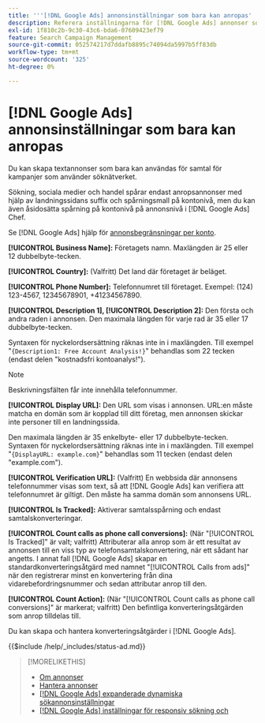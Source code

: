 ```yaml
---
title: '''[!DNL Google Ads] annonsinställningar som bara kan anropas'
description: Referera inställningarna för [!DNL Google Ads] annonser som bara kan användas på samtal.
exl-id: 1f810c2b-9c30-43c6-bda6-07609423ef79
feature: Search Campaign Management
source-git-commit: 052574217d7ddafb8895c74094da5997b5ff83db
workflow-type: tm+mt
source-wordcount: '325'
ht-degree: 0%

---
```


# [!DNL Google Ads] annonsinställningar som bara kan anropas

Du kan skapa textannonser som bara kan användas för samtal för kampanjer som använder söknätverket.

Sökning, sociala medier och handel spårar endast anropsannonser med hjälp av landningssidans suffix och spårningsmall på kontonivå, men du kan även åsidosätta spårning på kontonivå på annonsnivå i [!DNL Google Ads] Chef.

Se [!DNL Google Ads] hjälp för [annonsbegränsningar per konto](https://support.google.com/google-ads/answer/6372658?hl=en).

<!-- ## Call-only Ad -->

<!-- hiding section header since there's only one section -->

**[!UICONTROL Business Name]:** Företagets namn. Maxlängden är 25 eller 12 dubbelbyte-tecken.

**[!UICONTROL Country]:** (Valfritt) Det land där företaget är beläget.

**[!UICONTROL Phone Number]:** Telefonnumret till företaget. Exempel: (124) 123-4567, 12345678901, +41234567890.

**[!UICONTROL Description 1], [!UICONTROL Description 2]:** Den första och andra raden i annonsen. Den maximala längden för varje rad är 35 eller 17 dubbelbyte-tecken.

Syntaxen för nyckelordsersättning räknas inte in i maxlängden. Till exempel &quot;`{Description1: Free Account Analysis!}`&quot; behandlas som 22 tecken (endast delen &quot;kostnadsfri kontoanalys\!&quot;).

>[!NOTE]
>
>Beskrivningsfälten får inte innehålla telefonnummer.

**[!UICONTROL Display URL]:** Den URL som visas i annonsen. URL:en måste matcha en domän som är kopplad till ditt företag, men annonsen skickar inte personer till en landningssida.

Den maximala längden är 35 enkelbyte- eller 17 dubbelbyte-tecken. Syntaxen för nyckelordsersättning räknas inte in i maxlängden. Till exempel &quot;`{DisplayURL: example.com}`&quot; behandlas som 11 tecken (endast delen &quot;example.com&quot;).

**[!UICONTROL Verification URL]:** (Valfritt) En webbsida där annonsens telefonnummer visas som text, så att [!DNL Google Ads] kan verifiera att telefonnumret är giltigt. Den måste ha samma domän som annonsens URL.

**[!UICONTROL Is Tracked]:** Aktiverar samtalsspårning och endast samtalskonverteringar.

**[!UICONTROL Count calls as phone call conversions]:** (När &quot;[!UICONTROL Is Tracked]&quot; är valt; valfritt) Attributerar alla anrop som är ett resultat av annonsen till en viss typ av telefonsamtalskonvertering, när ett sådant har angetts. I annat fall [!DNL Google Ads] skapar en standardkonverteringsåtgärd med namnet &quot;[!UICONTROL Calls from ads]&quot; när den registrerar minst en konvertering från dina vidarebefordringsnummer och sedan attributar anrop till den.

**[!UICONTROL Count Action]:** (När &quot;[!UICONTROL Count calls as phone call conversions]&quot; är markerat; valfritt) Den befintliga konverteringsåtgärden som anrop tilldelas till.

Du kan skapa och hantera konverteringsåtgärder i [!DNL Google Ads].

<!-- **[!UICONTROL Status]:** -->

{{$include /help/_includes/status-ad.md}}

>[!MORELIKETHIS]
>
>* [Om annonser](ad-about.md)
>* [Hantera annonser](ad-manage.md)
>* [[!DNL Google Ads] expanderade dynamiska sökannonsinställningar](ad-settings-google-dsa.md)
>* [[!DNL Google Ads] inställningar för responsiv sökning och](ad-settings-google-rsa.md)
